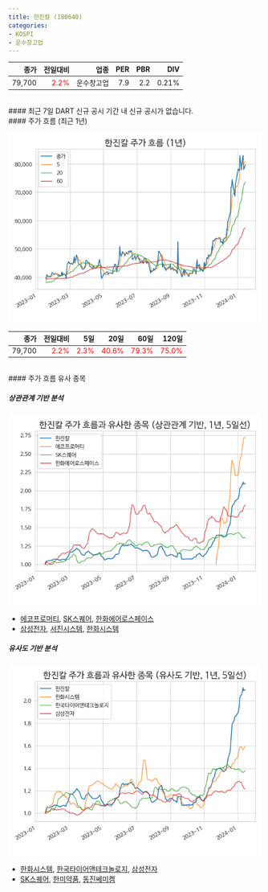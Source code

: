 ```yaml
---
title: 한진칼 (180640)
categories:
- KOSPI
- 운수창고업
---
```


|**종가**|**전일대비**|**업종**|**PER**|**PBR**|**DIV**|
|-------:|-----------:|-------:|------:|------:|------:|
|79,700|<span style="color: red">2.2%</span>|운수창고업|7.9|2.2|0.21%|

<!-- more -->

<br>
#### 최근 7일 DART 신규 공시
기간 내 신규 공시가 없습니다.

<br>
#### 주가 흐름 (최근 1년)

![180640](/assets/images/stock/180640.png)

|**종가**|**전일대비**|**5일**|**20일**|**60일**|**120일**|
|---:|-------:|--:|---:|---:|----:|
|79,700|<span style="color: red">2.2%</span>|<span style="color: red">2.3%</span>|<span style="color: red">40.6%</span>|<span style="color: red">79.3%</span>|<span style="color: red">75.0%</span>|

<br>
#### 주가 흐름 유사 종목

##### 상관관계 기반 분석

![180640](/assets/images/stock/180640_corr.png)
- [에코프로머티](/450080/), [SK스퀘어](/402340/), [한화에어로스페이스](/012450/)
- [삼성전자](/005930/), [서진시스템](/178320/), [한화시스템](/272210/)

##### 유사도 기반 분석

![180640](/assets/images/stock/180640_sim.png)
- [한화시스템](/272210/), [한국타이어앤테크놀로지](/161390/), [삼성전자](/005930/)
- [SK스퀘어](/402340/), [한미약품](/128940/), [동진쎄미켐](/005290/)